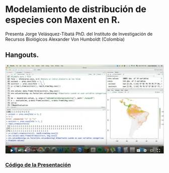 # Modelamiento de distribución de especies con Maxent en R.

Presenta Jorge Velásquez-Tibatá PhD. del Instituto de Investigación de Recursos Biológicos Alexander Von Humboldt (Colombia)

## Hangouts.

[![Presentacion](https://github.com/modeladonicho/codigoR/blob/master/img/youtubevidjorge.jpg?raw=true)](https://plus.google.com/events/cu7v2fkkpotsfenhj1vrcjafvc0 "Hangout")


### [Código de la Presentación](https://github.com/jivelasquezt/courses)
